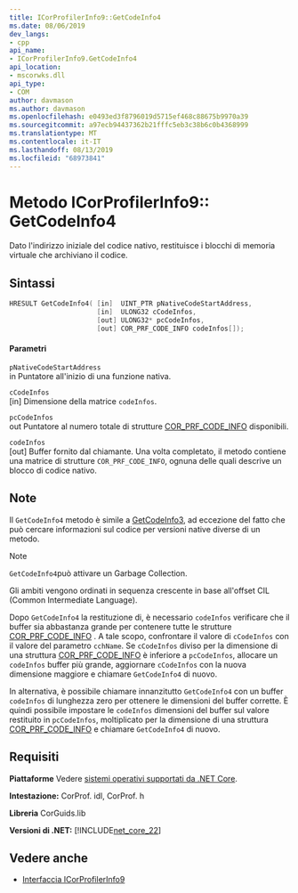 ```yaml
---
title: ICorProfilerInfo9::GetCodeInfo4
ms.date: 08/06/2019
dev_langs:
- cpp
api_name:
- ICorProfilerInfo9.GetCodeInfo4
api_location:
- mscorwks.dll
api_type:
- COM
author: davmason
ms.author: davmason
ms.openlocfilehash: e0493ed3f8796019d5715ef468c88675b9970a39
ms.sourcegitcommit: a97ecb94437362b21fffc5eb3c38b6c0b4368999
ms.translationtype: MT
ms.contentlocale: it-IT
ms.lasthandoff: 08/13/2019
ms.locfileid: "68973841"
---
```

# <a name="icorprofilerinfo9getcodeinfo4-method"></a>Metodo ICorProfilerInfo9:: GetCodeInfo4
  
 Dato l'indirizzo iniziale del codice nativo, restituisce i blocchi di memoria virtuale che archiviano il codice.
  
## <a name="syntax"></a>Sintassi  
  
```cpp
HRESULT GetCodeInfo4( [in]  UINT_PTR pNativeCodeStartAddress,
                      [in]  ULONG32 cCodeInfos,
                      [out] ULONG32* pcCodeInfos,
                      [out] COR_PRF_CODE_INFO codeInfos[]);
```  
  
#### <a name="parameters"></a>Parametri  
 `pNativeCodeStartAddress`  
 in Puntatore all'inizio di una funzione nativa.  

 `cCodeInfos`  
 [in] Dimensione della matrice `codeInfos`.  
  
 `pcCodeInfos`  
 out Puntatore al numero totale di strutture [COR_PRF_CODE_INFO](../../../../docs/framework/unmanaged-api/profiling/cor-prf-code-info-structure.md) disponibili.  
  
 `codeInfos`  
 [out] Buffer fornito dal chiamante. Una volta completato, il metodo contiene una matrice di strutture `COR_PRF_CODE_INFO`, ognuna delle quali descrive un blocco di codice nativo.  
  
## <a name="remarks"></a>Note  
 Il `GetCodeInfo4` metodo è simile a [GetCodeInfo3](../../../../docs/framework/unmanaged-api/profiling/icorprofilerinfo4-getcodeinfo3-method.md), ad eccezione del fatto che può cercare informazioni sul codice per versioni native diverse di un metodo.  
  
> [!NOTE]
>  `GetCodeInfo4`può attivare un Garbage Collection.
  
 Gli ambiti vengono ordinati in sequenza crescente in base all'offset CIL (Common Intermediate Language).  
  
 Dopo `GetCodeInfo4` la restituzione di, è necessario `codeInfos` verificare che il buffer sia abbastanza grande per contenere tutte le strutture [COR_PRF_CODE_INFO](../../../../docs/framework/unmanaged-api/profiling/cor-prf-code-info-structure.md) . A tale scopo, confrontare il valore di `cCodeInfos` con il valore del parametro `cchName`. Se `cCodeInfos` diviso per la dimensione di una struttura [COR_PRF_CODE_INFO](../../../../docs/framework/unmanaged-api/profiling/cor-prf-code-info-structure.md) è inferiore a `pcCodeInfos`, allocare un `codeInfos` buffer più grande, aggiornare `cCodeInfos` con la nuova dimensione maggiore e chiamare `GetCodeInfo4` di nuovo.  
  
 In alternativa, è possibile chiamare innanzitutto `GetCodeInfo4` con un buffer `codeInfos` di lunghezza zero per ottenere le dimensioni del buffer corrette. È quindi possibile impostare le `codeInfos` dimensioni del buffer sul valore restituito in `pcCodeInfos`, moltiplicato per la dimensione di una struttura [COR_PRF_CODE_INFO](../../../../docs/framework/unmanaged-api/profiling/cor-prf-code-info-structure.md) e chiamare `GetCodeInfo4` di nuovo.   
  

## <a name="requirements"></a>Requisiti  
 **Piattaforme** Vedere [sistemi operativi supportati da .NET Core](../../../core/windows-prerequisites.md#net-core-supported-operating-systems).  
  
 **Intestazione:** CorProf. idl, CorProf. h  
  
 **Libreria** CorGuids.lib  
  
 **Versioni di .NET:** [!INCLUDE[net_core_22](../../../../includes/net-core-22-md.md)] 
  
## <a name="see-also"></a>Vedere anche
- [Interfaccia ICorProfilerInfo9](../../../../docs/framework/unmanaged-api/profiling/ICorProfilerInfo9-interface.md)

